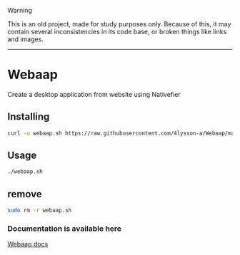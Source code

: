 > [!WARNING]  
> This is an old project, made for study purposes only. Because of this, it may contain several inconsistencies in its code base, or broken things like links and images.

---

# Webaap
Create a desktop application from website using Nativefier

## Installing

```sh
curl -o webaap.sh https://raw.githubusercontent.com/4lysson-a/Webaap/main/app/Webaap.sh | sudo chmod +x webaap.sh 
```

## Usage

```sh
./webaap.sh
```

## remove

```sh
sudo rm -r webaap.sh
```

### Documentation is available here

[Webaap docs](https://4lysson-a.github.io/Webaap/)
